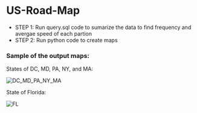 # US-Road-Map

- STEP 1: Run query.sql code to sumarize the data to find frequency and avergae speed of each partion
- STEP 2: Run python code to create maps


### Sample of the output maps: 

States of DC, MD, PA, NY, and MA:

![DC_MD_PA_NY_MA](https://github.com/malamdar90/US-Road-Map/assets/87002822/0c4ea967-4c5e-471f-aa00-3b5ed2223525)

State of Florida:

![FL](https://github.com/malamdar90/US-Road-Map/assets/87002822/fb86c3a8-a919-4169-a69f-41eadf8da944)







